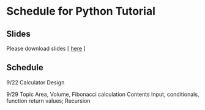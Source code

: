 # Schedule for Python Tutorial

## Slides
Please download slides [ [here](https://drive.google.com/drive/folders/1OzEq6Wt61vZHbAISLcojl9q5SR4zIld7?usp=sharing) ]

## Schedule
9/22	Calculator Design	
	
9/29	Topic	Area, Volume, Fibonacci calculation	
	Contents	Input, conditionals, function return values; Recursion	
